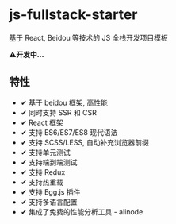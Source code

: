 # js-fullstack-starter

基于 React, Beidou 等技术的 JS 全栈开发项目模板

**⚠️开发中...**

## 特性

- ✔︎ 基于 beidou 框架, 高性能
- ✔︎ 同时支持 SSR 和 CSR
- ✔︎ React 框架
- ✔︎ 支持 ES6/ES7/ES8 现代语法
- ✔︎ 支持 SCSS/LESS, 自动补充浏览器前缀
- ✔︎ 支持单元测试
- ✔︎ 支持端到端测试
- ✔︎ 支持 Redux
- ✔︎ 支持热重载
- ✔︎ 支持 Egg.js 插件
- ✔︎ 支持多语言配置
- ✔︎ 集成了免费的性能分析工具 - alinode
